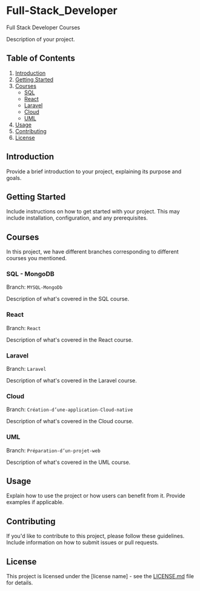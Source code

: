 # Full-Stack_Developer
Full Stack Developer Courses

Description of your project.

## Table of Contents

1. [Introduction](#introduction)
2. [Getting Started](#getting-started)
3. [Courses](#courses)
    - [SQL](<a href="MYSQL-MongoDb"/>)
    - [React](#react)
    - [Laravel](#laravel)
    - [Cloud](#cloud)
    - [UML](#uml)
4. [Usage](#usage)
5. [Contributing](#contributing)
6. [License](#license)

## Introduction

Provide a brief introduction to your project, explaining its purpose and goals.

## Getting Started

Include instructions on how to get started with your project. This may include installation, configuration, and any prerequisites.

## Courses

In this project, we have different branches corresponding to different courses you mentioned.

### SQL - MongoDB

Branch: `MYSQL-MongoDb`

Description of what's covered in the SQL course.

### React

Branch: `React`

Description of what's covered in the React course.

### Laravel

Branch: `Laravel`

Description of what's covered in the Laravel course.

### Cloud

Branch: `Création-d’une-application-Cloud-native`

Description of what's covered in the Cloud course.

### UML

Branch: `Préparation-d’un-projet-web`

Description of what's covered in the UML course.

## Usage

Explain how to use the project or how users can benefit from it. Provide examples if applicable.

## Contributing

If you'd like to contribute to this project, please follow these guidelines. Include information on how to submit issues or pull requests.

## License

This project is licensed under the [license name] - see the [LICENSE.md](LICENSE.md) file for details.

